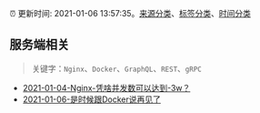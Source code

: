 :alarm_clock: 更新时间: 2021-01-06 13:57:35。[来源分类](../README.md)、[标签分类](../TAGS.md)、[时间分类](../TIMELINE.md)

## 服务端相关


> 关键字：`Nginx`、`Docker`、`GraphQL`、`REST`、`gRPC`



- [2021-01-04-Nginx-凭啥并发数可以达到-3w？](https://www.ershicimi.com/p/c519823fc262e4c3666cf0397db5e95b) 
- [2021-01-06-是时候跟Docker说再见了](https://www.ershicimi.com/p/7263636401620b03c23984bbfc960cc2) 